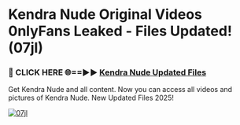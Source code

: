 # Kendra Nude Original Videos 0nlyFans Leaked - Files Updated! (07jl)

<h3>🔴 CLICK HERE 🌐==►► <a href="https://tinyurl.com/52m3yx9h" rel="nofollow">Kendra Nude Updated Files</a></h3>

Get Kendra Nude and all content. Now you can access all videos and pictures of Kendra Nude. New Updated Files 2025!

[![07jl](https://i.imgur.com/TnHtlc8.gif)](https://tinyurl.com/52m3yx9h)
